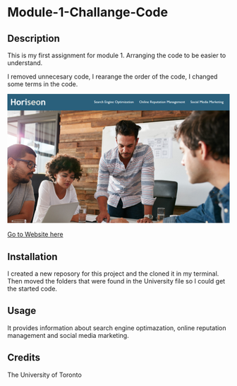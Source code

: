 # Module-1-Challange-Code

## Description
This is my first assignment for module 1. Arranging the code to be easier to understand.

I removed unnecesary code,
I rearange the order of the code,
I changed some terms in the code.

![Webpage](./assets/images/image1-Horiseon.png)

[Go to Website here](https://ari07-ari.github.io/Module-1-Challange-Code/)

## Installation
I created a new reposory for this project and the cloned it in my terminal. Then moved the folders that were found in the University file so I could get the started code.

## Usage
It provides information about search engine optimazation, online reputation management and social media marketing. 

## Credits
The University of Toronto

